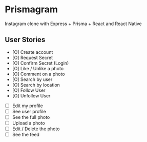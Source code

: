 # Prismagram

Instagram clone with Express + Prisma + React and React Native

## User Stories

- [O] Create account
- [O] Request Secret
- [O] Confirm Secret (Login)
- [O] Like / Unlike a photo
- [O] Comment on a photo
- [O] Search by user
- [O] Search by location
- [O] Follow User
- [O] Unfollow User
- [ ] Edit my profile
- [ ] See user profile
- [ ] See the full photo
- [ ] Upload a photo
- [ ] Edit / Delete the photo
- [ ] See the feed
